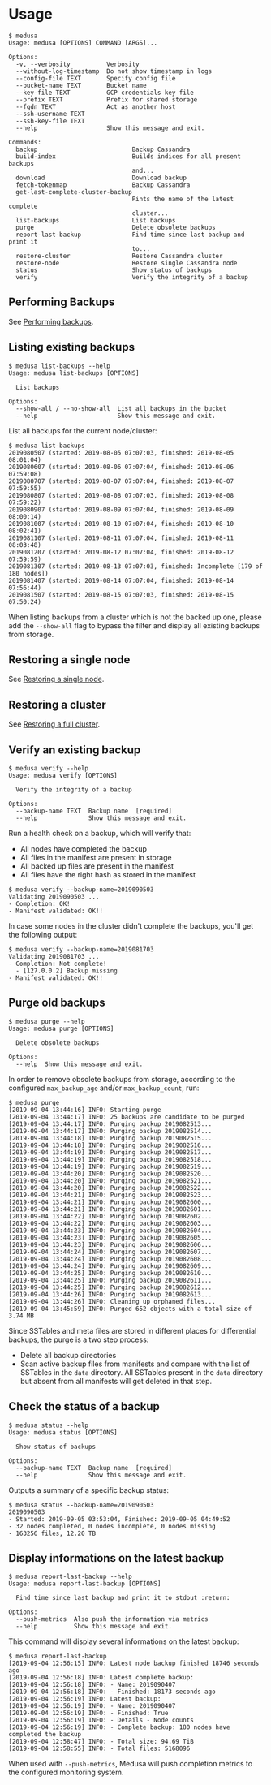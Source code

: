 Usage
=====

```
$ medusa
Usage: medusa [OPTIONS] COMMAND [ARGS]...

Options:
  -v, --verbosity          Verbosity
  --without-log-timestamp  Do not show timestamp in logs
  --config-file TEXT       Specify config file
  --bucket-name TEXT       Bucket name
  --key-file TEXT          GCP credentials key file
  --prefix TEXT            Prefix for shared storage
  --fqdn TEXT              Act as another host
  --ssh-username TEXT
  --ssh-key-file TEXT
  --help                   Show this message and exit.

Commands:
  backup                          Backup Cassandra
  build-index                     Builds indices for all present backups
                                  and...
  download                        Download backup
  fetch-tokenmap                  Backup Cassandra
  get-last-complete-cluster-backup
                                  Pints the name of the latest complete
                                  cluster...
  list-backups                    List backups
  purge                           Delete obsolete backups
  report-last-backup              Find time since last backup and print it
                                  to...
  restore-cluster                 Restore Cassandra cluster
  restore-node                    Restore single Cassandra node
  status                          Show status of backups
  verify                          Verify the integrity of a backup
```

Performing Backups
------------------

See [Performing backups](Performing-backups.md).

Listing existing backups
------------------------

```
$ medusa list-backups --help
Usage: medusa list-backups [OPTIONS]

  List backups

Options:
  --show-all / --no-show-all  List all backups in the bucket
  --help                      Show this message and exit.
```

List all backups for the current node/cluster:

```
$ medusa list-backups
2019080507 (started: 2019-08-05 07:07:03, finished: 2019-08-05 08:01:04)
2019080607 (started: 2019-08-06 07:07:04, finished: 2019-08-06 07:59:08)
2019080707 (started: 2019-08-07 07:07:04, finished: 2019-08-07 07:59:55)
2019080807 (started: 2019-08-08 07:07:03, finished: 2019-08-08 07:59:22)
2019080907 (started: 2019-08-09 07:07:04, finished: 2019-08-09 08:00:14)
2019081007 (started: 2019-08-10 07:07:04, finished: 2019-08-10 08:02:41)
2019081107 (started: 2019-08-11 07:07:04, finished: 2019-08-11 08:03:48)
2019081207 (started: 2019-08-12 07:07:04, finished: 2019-08-12 07:59:59)
2019081307 (started: 2019-08-13 07:07:03, finished: Incomplete [179 of 180 nodes])
2019081407 (started: 2019-08-14 07:07:04, finished: 2019-08-14 07:56:44)
2019081507 (started: 2019-08-15 07:07:03, finished: 2019-08-15 07:50:24)
```

When listing backups from a cluster which is not the backed up one, please add the `--show-all` flag to bypass the filter and display all existing backups from storage.


Restoring a single node
-----------------------

See [Restoring a single node](Restoring-a-single-node.md).


Restoring a cluster
-------------------

See [Restoring a full cluster](Restoring-a-full-cluster.md).


Verify an existing backup
-------------------------

```
$ medusa verify --help
Usage: medusa verify [OPTIONS]

  Verify the integrity of a backup

Options:
  --backup-name TEXT  Backup name  [required]
  --help              Show this message and exit.
```

Run a health check on a backup, which will verify that:

* All nodes have completed the backup
* All files in the manifest are present in storage
* All backed up files are present in the manifest
* All files have the right hash as stored in the manifest

```
$ medusa verify --backup-name=2019090503
Validating 2019090503 ...
- Completion: OK!
- Manifest validated: OK!!
```

In case some nodes in the cluster didn't complete the backups, you'll get the following output:

```
$ medusa verify --backup-name=2019081703
Validating 2019081703 ...
- Completion: Not complete!
  - [127.0.0.2] Backup missing
- Manifest validated: OK!!
```

Purge old backups
-----------------

```
$ medusa purge --help
Usage: medusa purge [OPTIONS]

  Delete obsolete backups

Options:
  --help  Show this message and exit.
```

In order to remove obsolete backups from storage, according to the configured `max_backup_age` and/or `max_backup_count`, run:

```
$ medusa purge
[2019-09-04 13:44:16] INFO: Starting purge
[2019-09-04 13:44:17] INFO: 25 backups are candidate to be purged
[2019-09-04 13:44:17] INFO: Purging backup 2019082513...
[2019-09-04 13:44:17] INFO: Purging backup 2019082514...
[2019-09-04 13:44:18] INFO: Purging backup 2019082515...
[2019-09-04 13:44:18] INFO: Purging backup 2019082516...
[2019-09-04 13:44:19] INFO: Purging backup 2019082517...
[2019-09-04 13:44:19] INFO: Purging backup 2019082518...
[2019-09-04 13:44:19] INFO: Purging backup 2019082519...
[2019-09-04 13:44:20] INFO: Purging backup 2019082520...
[2019-09-04 13:44:20] INFO: Purging backup 2019082521...
[2019-09-04 13:44:20] INFO: Purging backup 2019082522...
[2019-09-04 13:44:21] INFO: Purging backup 2019082523...
[2019-09-04 13:44:21] INFO: Purging backup 2019082600...
[2019-09-04 13:44:21] INFO: Purging backup 2019082601...
[2019-09-04 13:44:22] INFO: Purging backup 2019082602...
[2019-09-04 13:44:22] INFO: Purging backup 2019082603...
[2019-09-04 13:44:23] INFO: Purging backup 2019082604...
[2019-09-04 13:44:23] INFO: Purging backup 2019082605...
[2019-09-04 13:44:23] INFO: Purging backup 2019082606...
[2019-09-04 13:44:24] INFO: Purging backup 2019082607...
[2019-09-04 13:44:24] INFO: Purging backup 2019082608...
[2019-09-04 13:44:24] INFO: Purging backup 2019082609...
[2019-09-04 13:44:25] INFO: Purging backup 2019082610...
[2019-09-04 13:44:25] INFO: Purging backup 2019082611...
[2019-09-04 13:44:25] INFO: Purging backup 2019082612...
[2019-09-04 13:44:26] INFO: Purging backup 2019082613...
[2019-09-04 13:44:26] INFO: Cleaning up orphaned files...
[2019-09-04 13:45:59] INFO: Purged 652 objects with a total size of 3.74 MB

```

Since SSTables and meta files are stored in different places for differential backups, the purge is a two step process:

* Delete all backup directories
* Scan active backup files from manifests and compare with the list of SSTables in the `data` directory. All SSTables present in the `data` directory but absent from all manifests will get deleted in that step.


Check the status of a backup
----------------------------

```
$ medusa status --help
Usage: medusa status [OPTIONS]

  Show status of backups

Options:
  --backup-name TEXT  Backup name  [required]
  --help              Show this message and exit.
```

Outputs a summary of a specific backup status:

```
$ medusa status --backup-name=2019090503
2019090503
- Started: 2019-09-05 03:53:04, Finished: 2019-09-05 04:49:52
- 32 nodes completed, 0 nodes incomplete, 0 nodes missing
- 163256 files, 12.20 TB
```


Display informations on the latest backup
-----------------------------------------
```
$ medusa report-last-backup --help
Usage: medusa report-last-backup [OPTIONS]

  Find time since last backup and print it to stdout :return:

Options:
  --push-metrics  Also push the information via metrics
  --help          Show this message and exit.

```

This command will display several informations on the latest backup:

```
$ medusa report-last-backup
[2019-09-04 12:56:15] INFO: Latest node backup finished 18746 seconds ago
[2019-09-04 12:56:18] INFO: Latest complete backup:
[2019-09-04 12:56:18] INFO: - Name: 2019090407
[2019-09-04 12:56:18] INFO: - Finished: 18173 seconds ago
[2019-09-04 12:56:19] INFO: Latest backup:
[2019-09-04 12:56:19] INFO: - Name: 2019090407
[2019-09-04 12:56:19] INFO: - Finished: True
[2019-09-04 12:56:19] INFO: - Details - Node counts
[2019-09-04 12:56:19] INFO: - Complete backup: 180 nodes have completed the backup
[2019-09-04 12:58:47] INFO: - Total size: 94.69 TiB
[2019-09-04 12:58:55] INFO: - Total files: 5168096
```

When used with `--push-metrics`, Medusa will push completion metrics to the configured monitoring system.

